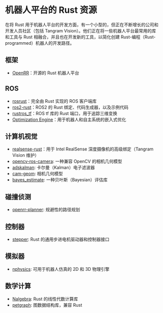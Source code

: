 # 机器人平台的 Rust 资源
在将 Rust 用于机器人平台的开发方面，有一个小型的，但正在不断增长的公司和开发人员社区（包括 Tangram Vision）。他们正在将一些机器人平台最常用的库和工具与 Rust 相融合，并且也在开发新的工具，以简化创建 Rust-编程（Rust-programmed）机器人的开发路径。

## 框架
- [OpenRR](https://github.com/openrr/openrr)：开源的 Rust 机器人平台
  
## ROS
- [rosrust](https://github.com/adnanademovic/rosrust)：完全由 Rust 实现的 ROS 客户端库
- [ros2-rust](https://github.com/ros2-rust/ros2_rust)：ROS2 的 Rust 绑定、代码生成器，以及示例代码
- [rustros_tf](https://github.com/arjo129/rustros_tf)：ROS tf 库的 Rust 端口，用于追踪三维变换
- [Optimization Engine](https://github.com/alphaville/optimization-engine)：用于机器人和自主系统的嵌入式优化

## 计算机视觉
- [realsense-rust](https://docs.rs/crate/realsense-rust/0.5.1)：用于 Intel RealSense 深度摄像机的高级绑定（Tangram Vision 维护）
- [opencv-ros-camera](https://lib.rs/crates/opencv-ros-camera): 一种兼容 OpenCV 的相机几何模型
- [adskalman](https://lib.rs/crates/adskalman): 卡尔曼（Kalman）电子滤波器
- [cam-geom](https://lib.rs/crates/cam-geom): 相机几何模型
- [bayes_estimate](https://lib.rs/crates/bayes_estimate): 一种贝叶斯（Bayesian）评估库

## 碰撞侦测
- [openrr-planner](https://lib.rs/crates/openrr-planner): 规避性的路径规划

## 控制器
- [stepper](https://lib.rs/crates/stepper): Rust 的通用步进电机驱动器和控制器接口

## 模拟器
- [nphysics](https://github.com/dimforge/nphysics): 可用于机器人仿真的 2D 和 3D 物理引擎

## 数学计算
- [Nalgebra](https://www.nalgebra.org/): Rust 的线性代数计算库
- [petgraph](https://github.com/petgraph/petgraph): 图数据结构库，兼容 Rust
